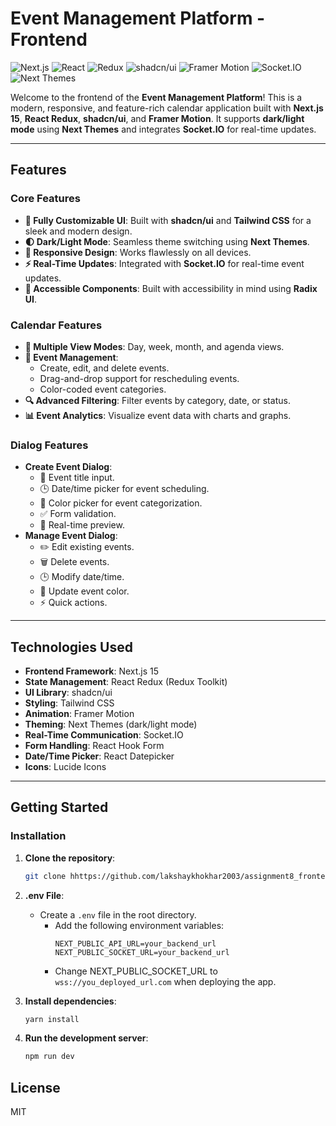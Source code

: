 # Event Management Platform - Frontend

![Next.js](https://img.shields.io/badge/Next.js-15.x-blue)
![React](https://img.shields.io/badge/React-19.x-61DAFB)
![Redux](https://img.shields.io/badge/Redux-Toolkit-764ABC)
![shadcn/ui](https://img.shields.io/badge/shadcn/ui-0.5.x-000000)
![Framer Motion](https://img.shields.io/badge/Framer%20Motion-10.x-0055FF)
![Socket.IO](https://img.shields.io/badge/Socket.IO-4.x-010101)
![Next Themes](https://img.shields.io/badge/Next%20Themes-1.x-000000)

Welcome to the frontend of the **Event Management Platform**! This is a modern, responsive, and feature-rich calendar application built with **Next.js 15**, **React Redux**, **shadcn/ui**, and **Framer Motion**. It supports **dark/light mode** using **Next Themes** and integrates **Socket.IO** for real-time updates.

---

## Features

### Core Features
- **🎨 Fully Customizable UI**: Built with **shadcn/ui** and **Tailwind CSS** for a sleek and modern design.
- **🌓 Dark/Light Mode**: Seamless theme switching using **Next Themes**.
- **📱 Responsive Design**: Works flawlessly on all devices.
- **⚡ Real-Time Updates**: Integrated with **Socket.IO** for real-time event updates.
- **🎯 Accessible Components**: Built with accessibility in mind using **Radix UI**.

### Calendar Features
- **📅 Multiple View Modes**: Day, week, month, and agenda views.
- **📝 Event Management**:
    - Create, edit, and delete events.
    - Drag-and-drop support for rescheduling events.
    - Color-coded event categories.
- **🔍 Advanced Filtering**: Filter events by category, date, or status.
- **📊 Event Analytics**: Visualize event data with charts and graphs.

### Dialog Features
- **Create Event Dialog**:
    - 📝 Event title input.
    - 🕒 Date/time picker for event scheduling.
    - 🎨 Color picker for event categorization.
    - ✅ Form validation.
    - 🔄 Real-time preview.
- **Manage Event Dialog**:
    - ✏️ Edit existing events.
    - 🗑️ Delete events.
    - 🕒 Modify date/time.
    - 🎨 Update event color.
    - ⚡ Quick actions.

---

## Technologies Used

- **Frontend Framework**: Next.js 15
- **State Management**: React Redux (Redux Toolkit)
- **UI Library**: shadcn/ui
- **Styling**: Tailwind CSS
- **Animation**: Framer Motion
- **Theming**: Next Themes (dark/light mode)
- **Real-Time Communication**: Socket.IO
- **Form Handling**: React Hook Form
- **Date/Time Picker**: React Datepicker
- **Icons**: Lucide Icons

---

## Getting Started

### Installation

1. **Clone the repository**:
   ```bash
   git clone hhttps://github.com/lakshaykhokhar2003/assignment8_frontend
   ```

2. **.env File**:
    - Create a `.env` file in the root directory.
        - Add the following environment variables:
          ```env
          NEXT_PUBLIC_API_URL=your_backend_url
          NEXT_PUBLIC_SOCKET_URL=your_backend_url
          ```   
        - Change NEXT_PUBLIC_SOCKET_URL to `wss://you_deployed_url.com` when deploying the app.
3. **Install dependencies**:
   ```bash
   yarn install
   ```
4. **Run the development server**:
   ```bash
   npm run dev
   ```
   
## License

MIT
